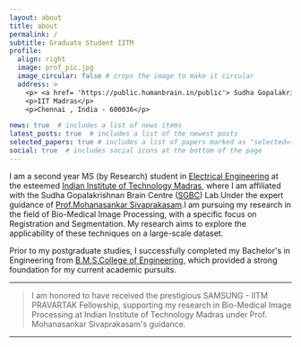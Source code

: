 ```yaml
---
layout: about
title: about
permalink: /
subtitle: Graduate Student IITM
profile:
  align: right
  image: prof_pic.jpg
  image_circular: false # crops the image to make it circular
  address: >
    <p> <a href= 'https://public.humanbrain.in/public'> Sudha Gopalakrishnan Brain Centre </a> </p>
    <p>IIT Madras</p>
    <p>Chennai , India - 600036</p>

news: true  # includes a list of news items
latest_posts: true  # includes a list of the newest posts
selected_papers: true # includes a list of papers marked as "selected={true}"
social: true  # includes social icons at the bottom of the page
---
```


I am a second year MS (by Research) student in [Electrical Engineering](https://www.ee.iitm.ac.in/) at the esteemed [Indian Institute of Technology Madras](https://www.iitm.ac.in/), where I am affiliated with the  Sudha Gopalakrishnan Brain Centre ([SGBC]([SGBC-IITM](https://public.humanbrain.in/public/))) Lab.Under the expert guidance of [Prof.Mohanasankar Sivaprakasam]((https://www.ee.iitm.ac.in/mohan/)).I am pursuing my research in the field of Bio-Medical Image Processing, with a specific focus on Registration and Segmentation. My research aims to explore the applicability of these techniques on a large-scale dataset.

Prior to my postgraduate studies, I successfully completed my Bachelor's in Engineering from [B.M.S.College of Engineering](https://www.bmsce.ac.in/), which provided a strong foundation for my current academic pursuits.


---
> I am honored to have received the prestigious SAMSUNG - IITM PRAVARTAK Fellowship, supporting my research in Bio-Medical Image Processing at Indian Institute of Technology Madras under Prof. Mohanasankar Sivaprakasam's guidance.

---